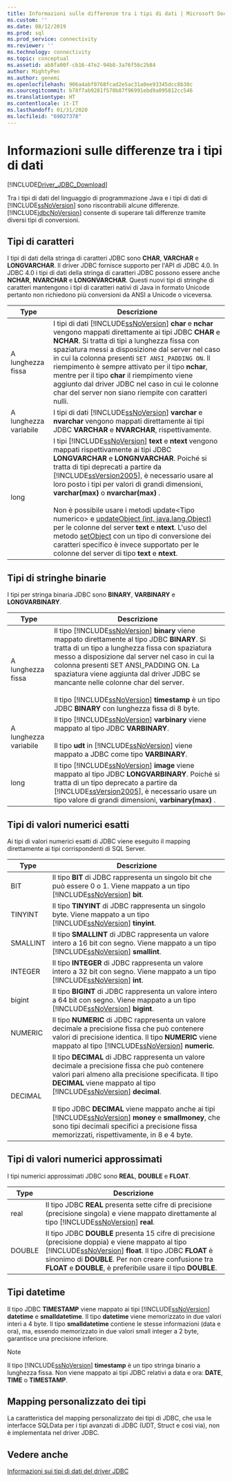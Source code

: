 ```yaml
---
title: Informazioni sulle differenze tra i tipi di dati | Microsoft Docs
ms.custom: ''
ms.date: 08/12/2019
ms.prod: sql
ms.prod_service: connectivity
ms.reviewer: ''
ms.technology: connectivity
ms.topic: conceptual
ms.assetid: ab8fa00f-cb16-47e2-94b8-3a76f56c2b84
author: MightyPen
ms.author: genemi
ms.openlocfilehash: 906a4abf0768fcad2e5ac31a0ee93345dcc8b30c
ms.sourcegitcommit: b78f7ab9281f570b87f96991ebd9a095812cc546
ms.translationtype: HT
ms.contentlocale: it-IT
ms.lasthandoff: 01/31/2020
ms.locfileid: "69027378"
---
```

# <a name="understanding-data-type-differences"></a>Informazioni sulle differenze tra i tipi di dati

[!INCLUDE[Driver_JDBC_Download](../../includes/driver_jdbc_download.md)]

Tra i tipi di dati del linguaggio di programmazione Java e i tipi di dati di [!INCLUDE[ssNoVersion](../../includes/ssnoversion-md.md)] sono riscontrabili alcune differenze. [!INCLUDE[jdbcNoVersion](../../includes/jdbcnoversion_md.md)] consente di superare tali differenze tramite diversi tipi di conversioni.  

## <a name="character-types"></a>Tipi di caratteri

I tipi di dati della stringa di caratteri JDBC sono **CHAR**, **VARCHAR** e **LONGVARCHAR**. Il driver JDBC fornisce supporto per l'API di JDBC 4.0. In JDBC 4.0 i tipi di dati della stringa di caratteri JDBC possono essere anche **NCHAR**, **NVARCHAR** e **LONGNVARCHAR**. Questi nuovi tipi di stringhe di caratteri mantengono i tipi di caratteri nativi di Java in formato Unicode pertanto non richiedono più conversioni da ANSI a Unicode o viceversa.  
  
| Type            | Descrizione                                                                                                                                                                                                                                                                                                                                                                                                                                                                                                                                                                                                                                                                                                                                                                                                                |
| --------------- | -------------------------------------------------------------------------------------------------------------------------------------------------------------------------------------------------------------------------------------------------------------------------------------------------------------------------------------------------------------------------------------------------------------------------------------------------------------------------------------------------------------------------------------------------------------------------------------------------------------------------------------------------------------------------------------------------------------------------------------------------------------------------------------------------------------------------- |
| A lunghezza fissa    | I tipi di dati [!INCLUDE[ssNoVersion](../../includes/ssnoversion-md.md)] **char** e **nchar** vengono mappati direttamente ai tipi JDBC **CHAR** e **NCHAR**. Si tratta di tipi a lunghezza fissa con spaziatura messi a disposizione dal server nel caso in cui la colonna presenti `SET ANSI_PADDING ON`. Il riempimento è sempre attivato per il tipo **nchar**, mentre per il tipo **char** il riempimento viene aggiunto dal driver JDBC nel caso in cui le colonne char del server non siano riempite con caratteri nulli.                                                                                                                                                                                                                                                                                                                                                                                      |
| A lunghezza variabile | I tipi di dati [!INCLUDE[ssNoVersion](../../includes/ssnoversion-md.md)] **varchar** e **nvarchar** vengono mappati direttamente ai tipi JDBC **VARCHAR** e **NVARCHAR**, rispettivamente.                                                                                                                                                                                                                                                                                                                                                                                                                                                                                                                                                                                                                                                 |
| long            | I tipi [!INCLUDE[ssNoVersion](../../includes/ssnoversion-md.md)] **text** e **ntext** vengono mappati rispettivamente ai tipi JDBC **LONGVARCHAR** e **LONGNVARCHAR**. Poiché si tratta di tipi deprecati a partire da [!INCLUDE[ssVersion2005](../../includes/ssversion2005-md.md)], è necessario usare al loro posto i tipi per valori di grandi dimensioni, **varchar(max)** o **nvarchar(max)** .<br /><br /> Non è possibile usare i metodi update\<Tipo numerico> e [updateObject (int, java.lang.Object)](../../connect/jdbc/reference/updateobject-method-int-java-lang-object.md) per le colonne del server **text** e **ntext**. L'uso del metodo [setObject](../../connect/jdbc/reference/setobject-method-sqlserverpreparedstatement.md) con un tipo di conversione dei caratteri specifico è invece supportato per le colonne del server di tipo **text** e **ntext**. |
  
## <a name="binary-string-types"></a>Tipi di stringhe binarie

I tipi per stringa binaria JDBC sono **BINARY**, **VARBINARY** e **LONGVARBINARY**.  
  
| Type            | Descrizione                                                                                                                                                                                                                                                                                                                                                                                                                                                                          |
| --------------- | ------------------------------------------------------------------------------------------------------------------------------------------------------------------------------------------------------------------------------------------------------------------------------------------------------------------------------------------------------------------------------------------------------------------------------------------------------------------------------------ |
| A lunghezza fissa    | Il tipo [!INCLUDE[ssNoVersion](../../includes/ssnoversion-md.md)] **binary** viene mappato direttamente al tipo JDBC **BINARY**. Si tratta di un tipo a lunghezza fissa con spaziatura messo a disposizione dal server nel caso in cui la colonna presenti SET ANSI_PADDING ON. La spaziatura viene aggiunta dal driver JDBC se mancante nelle colonne char del server.<br /><br /> Il tipo [!INCLUDE[ssNoVersion](../../includes/ssnoversion-md.md)] **timestamp** è un tipo JDBC **BINARY** con lunghezza fissa di 8 byte. |
| A lunghezza variabile | Il tipo [!INCLUDE[ssNoVersion](../../includes/ssnoversion-md.md)] **varbinary** viene mappato al tipo JDBC **VARBINARY**.<br /><br /> Il tipo **udt** in [!INCLUDE[ssNoVersion](../../includes/ssnoversion-md.md)] viene mappato a JDBC come tipo **VARBINARY**.                                                                                                                                                                                                                                 |
| long            | Il tipo [!INCLUDE[ssNoVersion](../../includes/ssnoversion-md.md)] **image** viene mappato al tipo JDBC **LONGVARBINARY**. Poiché si tratta di un tipo deprecato a partire da [!INCLUDE[ssVersion2005](../../includes/ssversion2005-md.md)], è necessario usare un tipo valore di grandi dimensioni, **varbinary(max)** .                                                                                                                                                                                           |
  
## <a name="exact-numeric-types"></a>Tipi di valori numerici esatti

Ai tipi di valori numerici esatti di JDBC viene eseguito il mapping direttamente ai tipi corrispondenti di SQL Server.  
  
| Type     | Descrizione                                                                                                                                                                                                                                                                                                                                                                                                                                                                                   |
| -------- | --------------------------------------------------------------------------------------------------------------------------------------------------------------------------------------------------------------------------------------------------------------------------------------------------------------------------------------------------------------------------------------------------------------------------------------------------------------------------------------------- |
| BIT      | Il tipo **BIT** di JDBC rappresenta un singolo bit che può essere 0 o 1. Viene mappato a un tipo [!INCLUDE[ssNoVersion](../../includes/ssnoversion-md.md)] **bit**.                                                                                                                                                                                                                                                                                                                                       |
| TINYINT  | Il tipo **TINYINT** di JDBC rappresenta un singolo byte. Viene mappato a un tipo [!INCLUDE[ssNoVersion](../../includes/ssnoversion-md.md)] **tinyint**.                                                                                                                                                                                                                                                                                                                                                 |
| SMALLINT | Il tipo **SMALLINT** di JDBC rappresenta un valore intero a 16 bit con segno. Viene mappato a un tipo [!INCLUDE[ssNoVersion](../../includes/ssnoversion-md.md)] **smallint**.                                                                                                                                                                                                                                                                                                                                     |
| INTEGER  | Il tipo **INTEGER** di JDBC rappresenta un valore intero a 32 bit con segno. Viene mappato a un tipo [!INCLUDE[ssNoVersion](../../includes/ssnoversion-md.md)] **int**.                                                                                                                                                                                                                                                                                                                                           |
| bigint   | Il tipo **BIGINT** di JDBC rappresenta un valore intero a 64 bit con segno. Viene mappato a un tipo [!INCLUDE[ssNoVersion](../../includes/ssnoversion-md.md)] **bigint**.                                                                                                                                                                                                                                                                                                                                         |
| NUMERIC  | Il tipo **NUMERIC** di JDBC rappresenta un valore decimale a precisione fissa che può contenere valori di precisione identica. Il tipo **NUMERIC** viene mappato al tipo [!INCLUDE[ssNoVersion](../../includes/ssnoversion-md.md)] **numeric**.                                                                                                                                                                                                                                                                   |
| DECIMAL  | Il tipo **DECIMAL** di JDBC rappresenta un valore decimale a precisione fissa che può contenere valori pari almeno alla precisione specificata. Il tipo **DECIMAL** viene mappato al tipo [!INCLUDE[ssNoVersion](../../includes/ssnoversion-md.md)] **decimal**.<br /><br /> Il tipo JDBC **DECIMAL** viene mappato anche ai tipi [!INCLUDE[ssNoVersion](../../includes/ssnoversion-md.md)] **money** e **smallmoney**, che sono tipi decimali specifici a precisione fissa memorizzati, rispettivamente, in 8 e 4 byte. |
  
## <a name="approximate-numeric-types"></a>Tipi di valori numerici approssimati

I tipi numerici approssimati JDBC sono **REAL**, **DOUBLE** e **FLOAT**.  
  
| Type   | Descrizione                                                                                                                                                                                                                                                                                                   |
| ------ | ------------------------------------------------------------------------------------------------------------------------------------------------------------------------------------------------------------------------------------------------------------------------------------------------------------- |
| real   | Il tipo JDBC **REAL** presenta sette cifre di precisione (precisione singola) e viene mappato direttamente al tipo [!INCLUDE[ssNoVersion](../../includes/ssnoversion-md.md)] **real**.                                                                                                                                     |
| DOUBLE | Il tipo JDBC **DOUBLE** presenta 15 cifre di precisione (precisione doppia) e viene mappato al tipo [!INCLUDE[ssNoVersion](../../includes/ssnoversion-md.md)] **float**. Il tipo JDBC **FLOAT** è sinonimo di **DOUBLE**. Per non creare confusione tra **FLOAT** e **DOUBLE**, è preferibile usare il tipo **DOUBLE**. |
  
## <a name="datetime-types"></a>Tipi datetime

Il tipo JDBC **TIMESTAMP** viene mappato ai tipi [!INCLUDE[ssNoVersion](../../includes/ssnoversion-md.md)] **datetime** e **smalldatetime**. Il tipo **datetime** viene memorizzato in due valori interi a 4 byte. Il tipo **smalldatetime** contiene le stesse informazioni (data e ora), ma, essendo memorizzato in due valori small integer a 2 byte, garantisce una precisione inferiore.  
  
> [!NOTE]  
> Il tipo [!INCLUDE[ssNoVersion](../../includes/ssnoversion-md.md)] **timestamp** è un tipo stringa binario a lunghezza fissa. Non viene mappato ai tipi JDBC relativi a data e ora: **DATE**, **TIME** o **TIMESTAMP**.  
  
## <a name="custom-type-mapping"></a>Mapping personalizzato dei tipi

La caratteristica del mapping personalizzato dei tipi di JDBC, che usa le interfacce SQLData per i tipi avanzati di JDBC (UDT, Struct e così via), non è implementata nel driver JDBC.  
  
## <a name="see-also"></a>Vedere anche

[Informazioni sui tipi di dati del driver JDBC](../../connect/jdbc/understanding-the-jdbc-driver-data-types.md)  
